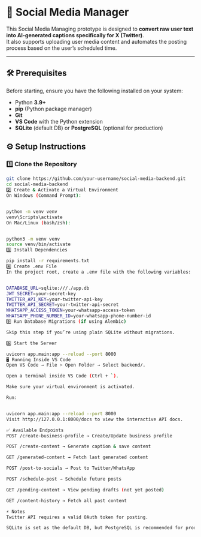 # 📱 Social Media Manager 

This Social Media Managing prototype is designed to **convert raw user text into AI-generated captions specifically for X (Twitter)**.  
It also supports uploading user media content and automates the posting process based on the user’s scheduled time.

---

## 🛠️ Prerequisites

Before starting, ensure you have the following installed on your system:

- Python **3.9+**
- **pip** (Python package manager)
- **Git**
- **VS Code** with the Python extension
- **SQLite** (default DB) or **PostgreSQL** (optional for production)

## ⚙️ Setup Instructions

### 1️⃣ Clone the Repository
```bash
git clone https://github.com/your-username/social-media-backend.git
cd social-media-backend
2️⃣ Create & Activate a Virtual Environment
On Windows (Command Prompt):


python -m venv venv
venv\Scripts\activate
On Mac/Linux (bash/zsh):


python3 -m venv venv
source venv/bin/activate
3️⃣ Install Dependencies

pip install -r requirements.txt
4️⃣ Create .env File
In the project root, create a .env file with the following variables:


DATABASE_URL=sqlite:///./app.db
JWT_SECRET=your-secret-key
TWITTER_API_KEY=your-twitter-api-key
TWITTER_API_SECRET=your-twitter-api-secret
WHATSAPP_ACCESS_TOKEN=your-whatsapp-access-token
WHATSAPP_PHONE_NUMBER_ID=your-whatsapp-phone-number-id
5️⃣ Run Database Migrations (if using Alembic)

Skip this step if you’re using plain SQLite without migrations.

6️⃣ Start the Server

uvicorn app.main:app --reload --port 8000
🖥️ Running Inside VS Code
Open VS Code → File > Open Folder → Select backend/.

Open a terminal inside VS Code (Ctrl + `).

Make sure your virtual environment is activated.

Run:


uvicorn app.main:app --reload --port 8000
Visit http://127.0.0.1:8000/docs to view the interactive API docs.

✅ Available Endpoints
POST /create-business-profile → Create/Update business profile

POST /create-content → Generate caption & save content

GET /generated-content → Fetch last generated content

POST /post-to-socials → Post to Twitter/WhatsApp

POST /schedule-post → Schedule future posts

GET /pending-content → View pending drafts (not yet posted)

GET /content-history → Fetch all past content

⚡ Notes
Twitter API requires a valid OAuth token for posting.

SQLite is set as the default DB, but PostgreSQL is recommended for production.
